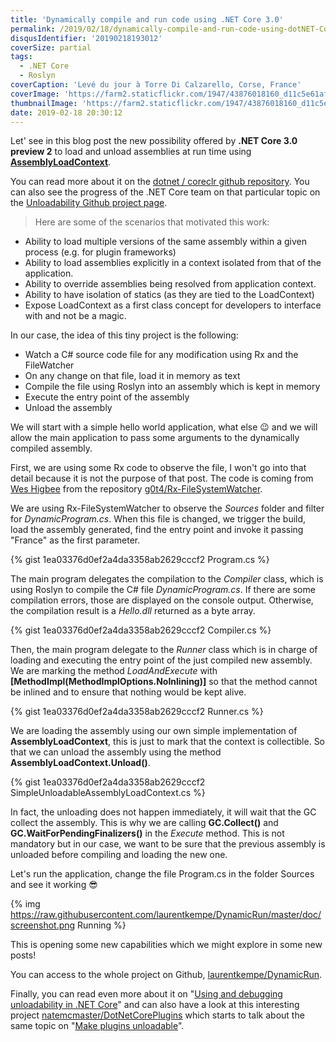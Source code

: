 ```yaml
---
title: 'Dynamically compile and run code using .NET Core 3.0'
permalink: /2019/02/18/dynamically-compile-and-run-code-using-dotNET-Core-3.0/
disqusIdentifier: '20190218193012'
coverSize: partial
tags:
  - .NET Core
  - Roslyn
coverCaption: 'Levé du jour à Torre Di Calzarello, Corse, France'
coverImage: 'https://farm2.staticflickr.com/1947/43876018160_d11c5e61af_b.jpg'
thumbnailImage: 'https://farm2.staticflickr.com/1947/43876018160_d11c5e61af_q.jpg'
date: 2019-02-18 20:30:12
---
```


Let' see in this blog post the new possibility offered by **.NET Core 3.0 preview 2** to load and unload assemblies at run time using **[AssemblyLoadContext](https://github.com/dotnet/coreclr/blob/master/src/System.Private.CoreLib/src/System/Runtime/Loader/AssemblyLoadContext.cs#L14)**.

<!-- more -->

You can read more about it on the [dotnet / coreclr github repository](https://github.com/dotnet/coreclr/blob/master/Documentation/design-docs/assemblyloadcontext.md). You can also see the progress of the .NET Core team on that particular topic on the [Unloadability Github project page](https://github.com/dotnet/coreclr/projects/9).

> Here are some of the scenarios that motivated this work:
- Ability to load multiple versions of the same assembly within a given process (e.g. for plugin frameworks)
- Ability to load assemblies explicitly in a context isolated from that of the application.
- Ability to override assemblies being resolved from application context.
- Ability to have isolation of statics (as they are tied to the LoadContext)
- Expose LoadContext as a first class concept for developers to interface with and not be a magic.

In our case, the idea of this tiny project is the following:
- Watch a C# source code file for any modification using Rx and the FileWatcher
- On any change on that file, load it in memory as text
- Compile the file using Roslyn into an assembly which is kept in memory
- Execute the entry point of the assembly
- Unload the assembly

We will start with a simple hello world application, what else 😉 and we will allow the main application to pass some arguments to the dynamically compiled assembly.

First, we are using some Rx code to observe the file, I won't go into that detail because it is not the purpose of that post. The code is coming from [Wes Higbee](https://github.com/g0t4) from the repository [g0t4/Rx-FileSystemWatcher](https://github.com/g0t4/Rx-FileSystemWatcher).

We are using Rx-FileSystemWatcher to observe the _Sources_ folder and filter for _DynamicProgram.cs_. When this file is changed, we trigger the build, load the assembly generated, find the entry point and invoke it passing "France" as the first parameter.

<div style="clear:both;"></div>{% gist 1ea03376d0ef2a4da3358ab2629cccf2 Program.cs %}

The main program delegates the compilation to the _Compiler_ class, which is using Roslyn to compile the C# file _DynamicProgram.cs_. If there are some compilation errors, those are displayed on the console output. Otherwise, the compilation result is a _Hello.dll_ returned as a byte array.

<div style="clear:both;"></div>{% gist 1ea03376d0ef2a4da3358ab2629cccf2 Compiler.cs %}

Then, the main program delegate to the _Runner_ class which is in charge of loading and executing the entry point of the just compiled new assembly.
We are marking the method *LoadAndExecute* with **[MethodImpl(MethodImplOptions.NoInlining)]** so that the method cannot be inlined and to ensure that nothing would be kept alive.

<div style="clear:both;"></div>{% gist 1ea03376d0ef2a4da3358ab2629cccf2 Runner.cs %}

We are loading the assembly using our own simple implementation of **AssemblyLoadContext**, this is just to mark that the context is collectible. So that we can unload the assembly using the method **AssemblyLoadContext.Unload()**.

<div style="clear:both;"></div>{% gist 1ea03376d0ef2a4da3358ab2629cccf2 SimpleUnloadableAssemblyLoadContext.cs %}

In fact, the unloading does not happen immediately, it will wait that the GC collect the assembly. This is why we are calling **GC.Collect()** and **GC.WaitForPendingFinalizers()** in the *Execute* method. This is not mandatory but in our case, we want to be sure that the previous assembly is unloaded before compiling and loading the new one.

Let's run the application, change the file Program.cs in the folder Sources and see it working 😎

{% img https://raw.githubusercontent.com/laurentkempe/DynamicRun/master/doc/screenshot.png Running %}

This is opening some new capabilities which we might explore in some new posts!

You can access to the whole project on Github, [laurentkempe/DynamicRun](https://github.com/laurentkempe/DynamicRun).

Finally, you can read even more about it on "[Using and debugging unloadability in .NET Core](https://github.com/dotnet/coreclr/blob/a7cbc5c8d1bd48cafec48ac50900ff9e96c1485c/Documentation/project-docs/unloadability-howto.md)" and can also have a look at this interesting project  [natemcmaster/DotNetCorePlugins](https://github.com/natemcmaster/DotNetCorePlugins) which starts to talk about the same topic on "[Make plugins unloadable](https://github.com/natemcmaster/DotNetCorePlugins/issues/16)".
